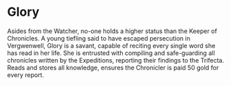 # Glory
Asides from the Watcher, no-one holds a higher status than the Keeper of Chronicles. A young tiefling said to have escaped persecution in Vergwenwell, Glory is a savant, capable of reciting every single word she has read in her life. She is entrusted with compiling and safe-guarding all chronicles written by the Expeditions, reporting their findings to the Trifecta.
Reads and stores all knowledge, ensures the Chronicler is paid 50 gold for every report.